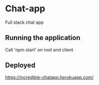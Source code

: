 # Chat-app
Full stack chat app

## Running the application

Call 'npm start' on root and client

## Deployed

https://incredible-chatapp.herokuapp.com/
